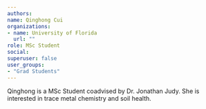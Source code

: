 ```yaml
---
authors:
name: Qinghong Cui	
organizations:
- name: University of Florida
  url: ""
role: MSc Student
social:
superuser: false
user_groups:
- "Grad Students"
---
```


Qinghong is a MSc Student coadvised by Dr. Jonathan Judy. She is interested in trace metal chemistry and soil health. 	